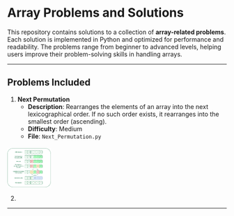 
# Array Problems and Solutions

This repository contains solutions to a collection of **array-related problems**. Each solution is implemented in Python and optimized for performance and readability. The problems range from beginner to advanced levels, helping users improve their problem-solving skills in handling arrays.

---

## Problems Included

1. **Next Permutation**
    - **Description**: Rearranges the elements of an array into the next lexicographical order. If no such order exists, it rearranges into the smallest order (ascending).
    - **Difficulty**: Medium
    - **File**: `Next_Permutation.py`
   ####
<img src="Images/Arrays_1.png" width="100" />
   
2. 

---

